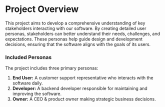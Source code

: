 # Project Overview #
This project aims to develop a comprehensive understanding of key stakeholders interacting with our software. By creating detailed user personas, stakeholders can better understand their needs, challenges, and expectations. These personas help guide design and development decisions, ensuring that the software aligns with the goals of its users.

### Included Personas ###
The project includes three primary personas:
1. **End User:** A customer support representative who interacts with the software daily.
2. **Developer:** A backend developer responsible for maintaining and improving the software.
3. **Owner:** A CEO & product owner making strategic business decisions.
